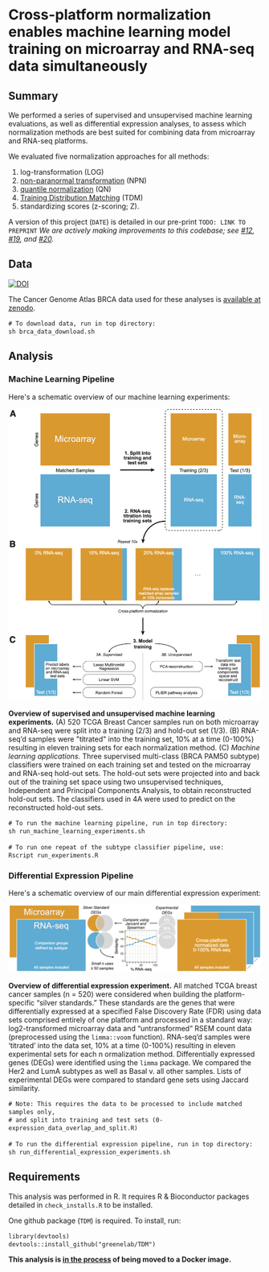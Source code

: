 # Cross-platform normalization enables machine learning model training on microarray and RNA-seq data simultaneously

## Summary

We performed a series of supervised and unsupervised machine learning 
evaluations, as well as differential expression analyses, to assess which 
normalization methods are best suited for combining data from microarray and 
RNA-seq platforms. 

We evaluated five normalization approaches for all methods: 
1. log-transformation (LOG) 
2. [non-paranormal transformation](https://arxiv.org/abs/0903.0649) (NPN)
3. [quantile normalization](http://bmbolstad.com/misc/normalize/bolstad_norm_paper.pdf) (QN)
4. [Training Distribution Matching](https://peerj.com/articles/1621/) (TDM)
5. standardizing scores (z-scoring; Z).

A version of this project (`DATE`) is detailed in our pre-print 
`TODO: LINK TO PREPRINT` 
_We are actively making improvements to this codebase; see [#12](https://github.com/greenelab/RNAseq_titration_results/issues/12), [#19](https://github.com/greenelab/RNAseq_titration_results/issues/19), and [#20](https://github.com/greenelab/RNAseq_titration_results/issues/20)._
 
## Data

[![DOI](https://zenodo.org/badge/DOI/10.5281/zenodo.58862.svg)](https://doi.org/10.5281/zenodo.58862)

The Cancer Genome Atlas BRCA data used for these analyses
is [available at zenodo](https://zenodo.org/record/58862).

```
# To download data, run in top directory:
sh brca_data_download.sh
```

## Analysis

### Machine Learning Pipeline

Here's a schematic overview of our machine learning experiments:

![](https://github.com/greenelab/RNAseq_titration_results/blob/master/diagrams/RNA-seq_titration_ML_overview.png)

**Overview of supervised and unsupervised machine learning experiments.** (A) 
520 TCGA Breast Cancer samples run on both microarray and RNA-seq were split 
into a training (2/3) and hold-out set (1/3). (B) RNA-seq’d samples were 
"titrated" into the training set, 10% at a time (0-100%) resulting in eleven 
training sets for each normalization method. (C) _Machine learning 
applications._ Three supervised multi-class (BRCA PAM50 subtype) classifiers 
were trained on each training set and tested on the microarray and RNA-seq 
hold-out sets. The hold-out sets were projected into and back out of the 
training set space using two unsupervised techniques, Independent and Principal 
Components Analysis, to obtain reconstructed hold-out sets. The classifiers used 
in 4A were used to predict on the reconstructed hold-out sets. 

```
# To run the machine learning pipeline, run in top directory:
sh run_machine_learning_experiments.sh

# To run one repeat of the subtype classifier pipeline, use:
Rscript run_experiments.R
```

### Differential Expression Pipeline

Here's a schematic overview of our main differential expression experiment:

![](https://github.com/greenelab/RNAseq_titration_results/blob/master/diagrams/RNA-seq_titration_diff_expression_overview.png?raw=true)

**Overview of differential expression experiment.** All matched TCGA breast 
cancer samples (n = 520) were considered when building the platform-specific 
“silver standards.” These standards are the genes that were differentially 
expressed at a specified False Discovery Rate (FDR) using data sets comprised 
entirely of one platform and processed in a standard way: log2-transformed 
microarray data and “untransformed” RSEM count data (preprocessed using the 
`limma::voom` function). RNA-seq’d samples were ‘titrated’ into the data set, 
10% at a time (0-100%) resulting in eleven experimental sets for each n
ormalization method. Differentially expressed genes (DEGs) were identified using 
the `limma` package. We compared the Her2 and LumA subtypes as well as Basal
v. all other samples. Lists of experimental DEGs were compared to standard gene 
sets using Jaccard similarity. 

```
# Note: This requires the data to be processed to include matched samples only, 
# and split into training and test sets (0-expression_data_overlap_and_split.R)

# To run the differential expression pipeline, run in top directory:
sh run_differential_expression_experiments.sh
```

## Requirements

This analysis was performed in 	R. It requires R & Bioconductor packages 
detailed in `check_installs.R` to be installed.

One github package (`TDM`) is required. To install, run:

    library(devtools)
    devtools::install_github("greenelab/TDM")

**This analysis is [in the process](https://github.com/greenelab/RNAseq_titration_results/issues/18) of being moved to a Docker image.**
